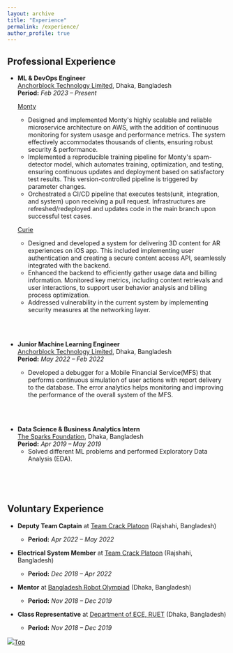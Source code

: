 ```yaml
---
layout: archive
title: "Experience"
permalink: /experience/
author_profile: true
---
```



## Professional Experience

* **ML & DevOps Engineer** \
[Anchorblock Technology Limited](https://anchorblock.ai/ "https://anchorblock.ai/"), Dhaka, Bangladesh\
**Period:** _Feb 2023 – Present_

    [Monty](https://montypy.ai/ "https://montypy.ai/")
    * Designed and implemented Monty's highly scalable and reliable microservice architecture on AWS, with the addition of continuous monitoring for system usasge and performance metrics. The system effectively accommodates thousands of clients, ensuring robust security & performance.
    * Implemented a reproducible training pipeline for Monty's spam-detector model, which automates training, optimization, and testing, ensuring continuous updates and deployment based on satisfactory test results. This version-controlled pipeline is triggered by parameter changes.
    * Orchestrated a CI/CD pipeline that executes tests(unit, integration, and system) upon receiving a pull request. Infrastructures are refreshed/redeployed and updates code in the main branch upon successful test cases. 

    [Curie](https://www.curie.co/ "https://www.curie.co/")
    * Designed and developed a system for delivering 3D content for AR experiences on iOS app. This included implementing user authentication and creating a secure content access API, seamlessly integrated with the backend.
    * Enhanced the backend to efficiently gather usage data and billing information. Monitored key metrics, including content retrievals and user interactions, to support user behavior analysis and billing process optimization.
    * Addressed vulnerability in the current system by implementing security measures at the networking layer.
<br/>
<br/>

* **Junior Machine Learning Engineer**\
[Anchorblock Technology Limited](https://anchorblock.ai/ "https://anchorblock.ai/"), Dhaka, Bangladesh\
**Period:** _May 2022 – Feb 2022_

    * Developed a debugger for a Mobile Financial Service(MFS) that performs continuous simulation of user actions with report delivery to the database. The error analytics helps monitoring and improving the performance of the overall system of the MFS.
<br/>
<br/>

* **Data Science & Business Analytics Intern**\
[The Sparks Foundation](https://www.thesparksfoundationsingapore.org/ "https://www.thesparksfoundationsingapore.org/"), Dhaka, Bangladesh \
**Period:** _Apr 2019 – May 2019_
    * Solved different ML problems and performed Exploratory Data Analysis (EDA).
<br/>
<br/>
<br/>


## Voluntary Experience
* **Deputy Team Captain** at [Team Crack Platoon](https://drive.google.com/file/d/1Q7aMJhnggUo9cTbuRYF1rwJ6mr36yVe3/view?usp=drive_link) (Rajshahi, Bangladesh)
    * **Period:** _Apr 2022 – May 2022_
    <!-- * Helped people find the rooms, their poster, etc. in [GatherTown](https://www.gather.town/) during the virtual poster sessions -->


* **Electrical System Member** at [Team Crack Platoon](https://drive.google.com/file/d/12xpCSxsj1vkuhJAy0v_wWGIyl5gsq7sv/view?usp=drive_link) (Rajshahi, Bangladesh)
    * **Period:** _Dec 2018 – Apr 2022_
    <!-- * Helped people find the rooms, their poster, etc. in [GatherTown](https://www.gather.town/) during the virtual poster sessions -->

* **Mentor** at [Bangladesh Robot Olympiad](https://drive.google.com/file/d/1I5e7gM0YAWUFxfRhzGELYKLWK96oTxR1/view?usp=drive_link) (Dhaka, Bangladesh)
    * **Period:** _Nov 2018 – Dec 2019_
    <!-- * Helped people find the rooms, their poster, etc. in [GatherTown](https://www.gather.town/) during the virtual poster sessions -->

* **Class Representative** at [Department of ECE, RUET](https://drive.google.com/file/d/1-cBbv4VmM-aT_lgexhp9zwPqZEXwI63K/view?usp=drive_link) (Dhaka, Bangladesh)
    * **Period:** _Nov 2018 – Dec 2019_
    <!-- * Helped people find the rooms, their poster, etc. in [GatherTown](https://www.gather.town/) during the virtual poster sessions -->

<!-- 
 ## Contests & Participations

---

* Intra AUST Programming Contest organized by [AUST CSE Society](https://www.aust.edu/cse "https://www.aust.edu/cse") _(Spring 2019)_
* Intra AUST Project Showcasing organized by [AUST CSE Society](https://www.aust.edu/cse "https://www.aust.edu/cse") _(Spring 2018)_
* Innoventure Engineering Olympiad organized by [AUST IDC](https://aust-idc.com/ "https://aust-idc.com/") _(Spring 2017)_
* Web Compatibility Sprint organized by [AUST IDC](https://aust-idc.com/ "https://aust-idc.com/") _(Spring 2017)_
* 1st AML-ACC National Science Festival organized by [Neutrino ACC Science Club](https://www.nasc.com.de/) _(2014)_  -->

[<img src="https://img.icons8.com/emoji/24/000000/up-arrow-emoji.png"/>](https://tauhiddewan.github.io/experience/#)[Top](https://tauhiddewan.github.io/experience/#)